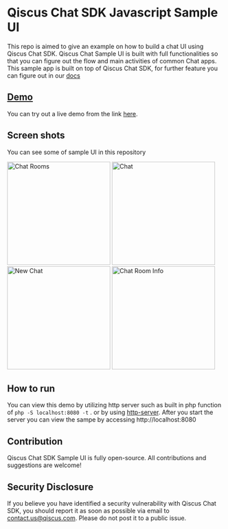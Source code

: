 # Qiscus Chat SDK Javascript Sample UI

This repo is aimed to give an example on how to build a chat UI using Qiscus Chat SDK. Qiscus Chat Sample UI is built with full functionalities so that you can figure out the flow and main activities of common Chat apps. This sample app is built on top of Qiscus Chat SDK, for further feature you can figure out in our [docs](https://docs.qiscus.com/web/latest/introduction)

## [Demo](https://qiscus-sdk-sample.now.sh)
You can try out a live demo from the link [here](https://qiscus-sdk-sample.now.sh).  

## Screen shots
You can see some of sample UI in this repository

<img src="https://d1edrlpyc25xu0.cloudfront.net/kiwari-prod/image/upload/d3W9yrkiG7/Screen+Shot+2019-03-18+at+07.59.15.png" alt="Chat Rooms" width="240"/>

<img src="https://d1edrlpyc25xu0.cloudfront.net/kiwari-prod/image/upload/3n9FuQ8pwk/Screen+Shot+2019-03-18+at+08.07.36.png" alt="Chat" width="240"/>

<img src="https://d1edrlpyc25xu0.cloudfront.net/kiwari-prod/image/upload/itgZtNlv6A/Screen+Shot+2019-03-18+at+08.08.41.png" alt="New Chat" width="240"/>

<img src="https://d1edrlpyc25xu0.cloudfront.net/kiwari-prod/image/upload/_etTMharuV/Screen+Shot+2019-03-18+at+08.08.11.png" alt="Chat Room Info" width="240"/>

## How to run

You can view this demo by utilizing http server such as built in php function of `php -S localhost:8080 -t` . or by using [http-server](https://github.com/indexzero/http-server). After you start the server you can view the sampe by accessing http://localhost:8080

## Contribution
Qiscus Chat SDK Sample UI is fully open-source. All contributions and suggestions are welcome!

## Security Disclosure
If you believe you have identified a security vulnerability with Qiscus Chat SDK, you should report it as soon as possible via email to contact.us@qiscus.com. Please do not post it to a public issue.
